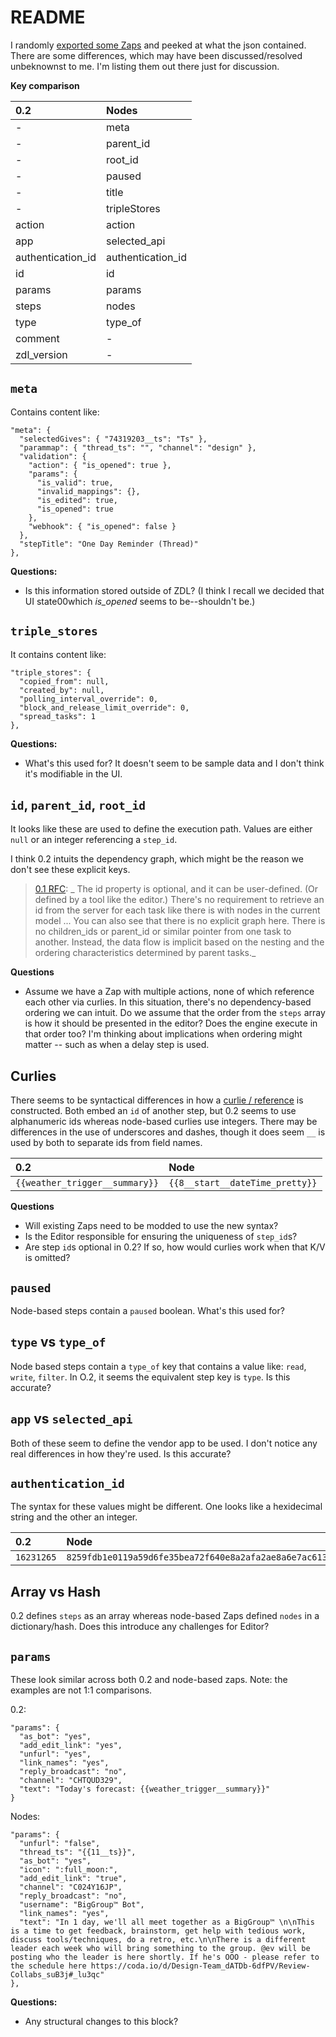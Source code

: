 # README

I randomly [exported some Zaps](https://github.com/toddmoy/node-based-zap-examples/tree/master/set-1) and peeked at what the json contained. There are some differences, which may have been discussed/resolved unbeknownst to me. I'm listing them out there just for discussion. 

**Key comparison**

| 0.2               | Nodes             |
|:------------------|:------------------|
| -                 | meta              |
| -                 | parent_id         |
| -                 | root_id           |
| -                 | paused            |
| -                 | title             |
| -                 | tripleStores      |
| action            | action            |
| app               | selected_api      |
| authentication_id | authentication_id |
| id                | id                |
| params            | params            |
| steps             | nodes             |
| type              | type_of           |
| comment           | -                 |
| zdl_version       | -                 |


## `meta`

Contains content like: 

```
"meta": {
  "selectedGives": { "74319203__ts": "Ts" },
  "parammap": { "thread_ts": "", "channel": "design" },
  "validation": {
    "action": { "is_opened": true },
    "params": {
      "is_valid": true,
      "invalid_mappings": {},
      "is_edited": true,
      "is_opened": true
    },
    "webhook": { "is_opened": false }
  },
  "stepTitle": "One Day Reminder (Thread)"
},
```

**Questions:**

* Is this information stored outside of ZDL? (I think I recall we decided that UI state00which _is_opened_ seems to be--shouldn't be.)

## `triple_stores`

It contains content like: 

```
"triple_stores": {
  "copied_from": null,
  "created_by": null,
  "polling_interval_override": 0,
  "block_and_release_limit_override": 0,
  "spread_tasks": 1
},
```

**Questions:**

- What's this used for? It doesn't seem to be sample data and I don't think it's modifiable in the UI. 

## `id`, `parent_id`, `root_id`
  
It looks like these are used to define the execution path. Values are either `null` or an integer referencing a `step_id`. 

I think 0.2 intuits the dependency graph, which might be the reason we don't see these explicit keys. 

> [0.1 RFC](https://docs.google.com/document/d/1x7qSOrOUSsGOGIs5c0NoZpBVrgNySla3su-DK1wVbsI/edit#): _ The id property is optional, and it can be user-defined. (Or defined by a tool like the editor.) There's no requirement to retrieve an id from the server for each task like there is with nodes in the current model ... You can also see that there is no explicit graph here. There is no children_ids or parent_id or similar pointer from one task to another. Instead, the data flow is implicit based on the nesting and the ordering characteristics determined by parent tasks._

**Questions**

- Assume we have a Zap with multiple actions, none of which reference each other via curlies. In this situation, there's no dependency-based ordering we can intuit. Do we assume that the order from the `steps` array is how it should be presented in the editor? Does the engine execute in that order too? I'm thinking about implications when ordering might matter -- such as when a delay step is used.


## Curlies

There seems to be syntactical differences in how a [curlie / reference](https://github.com/zapier/zdl/blob/master/version_0.2.md#using-curlies-to-reference-step-outputs-in-params) is constructed. Both embed an `id` of another step, but 0.2 seems to use alphanumeric ids whereas node-based curlies use integers. There may be differences in the use of underscores and dashes, though it does seem `__` is used by both to separate ids from field names.

| 0.2                            | Node                            |
|:-------------------------------|:--------------------------------|
| `{{weather_trigger__summary}}` | `{{8__start__dateTime_pretty}}` |

**Questions**

- Will existing Zaps need to be modded to use the new syntax? 
- Is the Editor responsible for ensuring the uniqueness of `step_id`s? 
- Are step `id`s optional in 0.2? If so, how would curlies work when that K/V is omitted?

## `paused`

Node-based steps contain a `paused` boolean. What's this used for? 

## `type` vs `type_of`

Node based steps contain a `type_of` key that contains a value like: `read`, `write`, `filter`. In O.2, it seems the equivalent step key is `type`. Is this accurate? 

## `app` vs `selected_api`

Both of these seem to define the vendor app to be used. I don't notice any real differences in how they're used. Is this accurate? 

## `authentication_id`

The syntax for these values might be different. One looks like a hexidecimal string and the other an integer.

| 0.2        | Node                                                               |
|:-----------|:-------------------------------------------------------------------|
| `16231265` | `8259fdb1e0119a59d6fe35bea72f640e8a2afa2ae8a6e7ac6130386b44a9d604` |

## Array vs Hash

0.2 defines `steps` as an array whereas node-based Zaps defined `nodes` in a dictionary/hash. Does this introduce any challenges for Editor? 

## `params`

These look similar across both 0.2 and node-based zaps. Note: the examples are not 1:1 comparisons.

0.2: 

```
"params": {
  "as_bot": "yes",
  "add_edit_link": "yes",
  "unfurl": "yes",
  "link_names": "yes",
  "reply_broadcast": "no",
  "channel": "CHTQUD329",
  "text": "Today's forecast: {{weather_trigger__summary}}"
}
```

Nodes:

```
"params": {
  "unfurl": "false",
  "thread_ts": "{{11__ts}}",
  "as_bot": "yes",
  "icon": ":full_moon:",
  "add_edit_link": "true",
  "channel": "C024Y16JP",
  "reply_broadcast": "no",
  "username": "BigGroup™ Bot",
  "link_names": "yes",
  "text": "In 1 day, we'll all meet together as a BigGroup™ \n\nThis is a time to get feedback, brainstorm, get help with tedious work, discuss tools/techniques, do a retro, etc.\n\nThere is a different leader each week who will bring something to the group. @ev will be posting who the leader is here shortly. If he's OOO - please refer to the schedule here https://coda.io/d/Design-Team_dATDb-6dfPV/Review-Collabs_suB3j#_lu3qc"
},
```

**Questions:**

* Any structural changes to this block?



